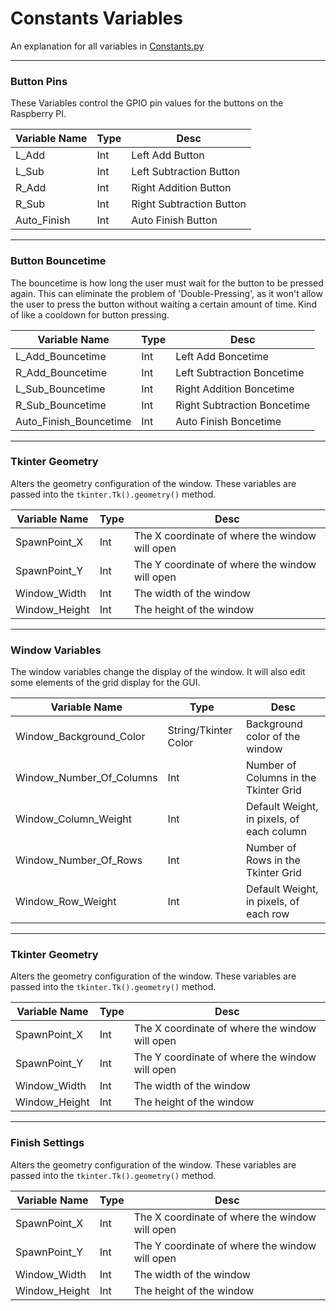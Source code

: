 # Constants Variables

An explanation for all variables in [Constants.py](Constants.py)

---

### Button Pins

These Variables control the GPIO pin values for the buttons on the Raspberry PI.

| Variable Name | Type | Desc                       |
|---------------|------|----------------------------|
| L_Add         | Int  | Left Add Button            |
| L_Sub         | Int  | Left Subtraction Button    |
| R_Add         | Int  | Right Addition Button      |
| R_Sub         | Int  | Right Subtraction Button   |
| Auto_Finish   | Int  | Auto Finish Button         |

---

### Button Bouncetime

The bouncetime is how long the user must wait for the button to be pressed again. This can eliminate the problem of 'Double-Pressing', as it won't allow the user to press the button without waiting a certain amount of time. Kind of like a cooldown for button pressing.

| Variable Name           | Type | Desc                          |
|-------------------------|------|-------------------------------|
| L_Add_Bouncetime        | Int  | Left Add Boncetime            |
| R_Add_Bouncetime        | Int  | Left Subtraction Boncetime    |
| L_Sub_Bouncetime        | Int  | Right Addition Boncetime      |
| R_Sub_Bouncetime        | Int  | Right Subtraction Boncetime   |
| Auto_Finish_Bouncetime  | Int  | Auto Finish Boncetime         |

---

### Tkinter Geometry

Alters the geometry configuration of the window. These variables are passed into the ```tkinter.Tk().geometry()``` method.

| Variable Name   | Type | Desc                                              |
|-----------------|------|---------------------------------------------------|
| SpawnPoint_X    | Int  | The X coordinate of where the window will open    |
| SpawnPoint_Y    | Int  | The Y coordinate of where the window will open    |
| Window_Width    | Int  | The width of the window                           |
| Window_Height   | Int  | The height of the window                          |

---

### Window Variables

The window variables change the display of the window. It will also edit some elements of the grid display for the GUI.

| Variable Name              | Type                  | Desc                                       |
|----------------------------|-----------------------|--------------------------------------------|
| Window_Background_Color    | String/Tkinter Color  | Background color of the window             |
| Window_Number_Of_Columns   | Int                   | Number of Columns in the Tkinter Grid      |
| Window_Column_Weight       | Int                   | Default Weight, in pixels, of each column  |
| Window_Number_Of_Rows      | Int                   | Number of Rows in the Tkinter Grid         |
| Window_Row_Weight          | Int                   | Default Weight, in pixels, of each row     |

---

### Tkinter Geometry

Alters the geometry configuration of the window. These variables are passed into the ```tkinter.Tk().geometry()``` method.

| Variable Name   | Type | Desc                                              |
|-----------------|------|---------------------------------------------------|
| SpawnPoint_X    | Int  | The X coordinate of where the window will open    |
| SpawnPoint_Y    | Int  | The Y coordinate of where the window will open    |
| Window_Width    | Int  | The width of the window                           |
| Window_Height   | Int  | The height of the window                          |

---

### Finish Settings

Alters the geometry configuration of the window. These variables are passed into the ```tkinter.Tk().geometry()``` method.

| Variable Name   | Type | Desc                                              |
|-----------------|------|---------------------------------------------------|
| SpawnPoint_X    | Int  | The X coordinate of where the window will open    |
| SpawnPoint_Y    | Int  | The Y coordinate of where the window will open    |
| Window_Width    | Int  | The width of the window                           |
| Window_Height   | Int  | The height of the window                          |